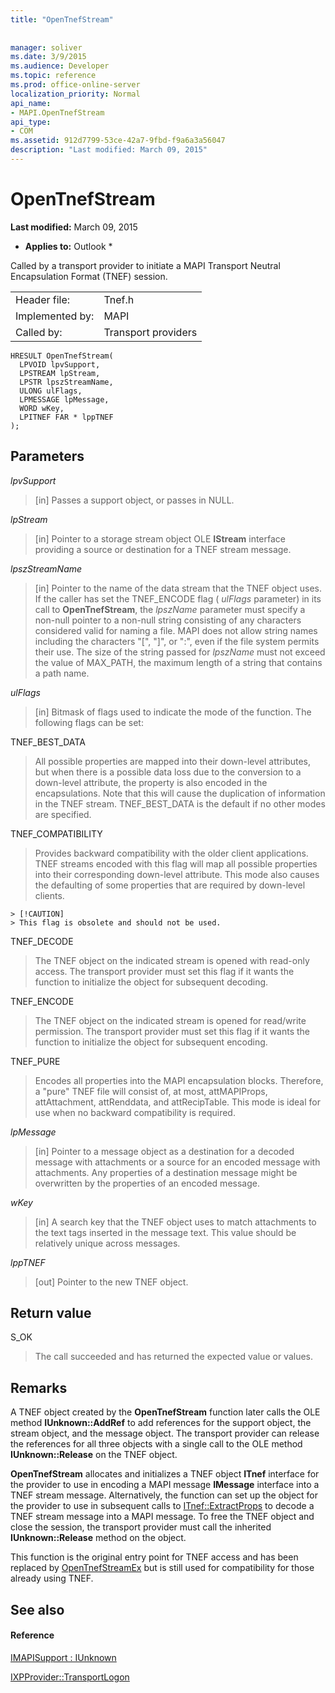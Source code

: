 ```yaml
---
title: "OpenTnefStream"
 
 
manager: soliver
ms.date: 3/9/2015
ms.audience: Developer
ms.topic: reference
ms.prod: office-online-server
localization_priority: Normal
api_name:
- MAPI.OpenTnefStream
api_type:
- COM
ms.assetid: 912d7799-53ce-42a7-9fbd-f9a6a3a56047
description: "Last modified: March 09, 2015"
---
```


# OpenTnefStream

 **Last modified:** March 09, 2015 
  
 * **Applies to:** Outlook * 
  
Called by a transport provider to initiate a MAPI Transport Neutral Encapsulation Format (TNEF) session. 
  
|||
|:-----|:-----|
|Header file:  <br/> |Tnef.h  <br/> |
|Implemented by:  <br/> |MAPI  <br/> |
|Called by:  <br/> |Transport providers  <br/> |
   
```
HRESULT OpenTnefStream(
  LPVOID lpvSupport,
  LPSTREAM lpStream,
  LPSTR lpszStreamName, 
  ULONG ulFlags,
  LPMESSAGE lpMessage,
  WORD wKey,
  LPITNEF FAR * lppTNEF
);
```

## Parameters

 _lpvSupport_
  
> [in] Passes a support object, or passes in NULL. 
    
 _lpStream_
  
> [in] Pointer to a storage stream object OLE **IStream** interface providing a source or destination for a TNEF stream message. 
    
 _lpszStreamName_
  
> [in] Pointer to the name of the data stream that the TNEF object uses. If the caller has set the TNEF_ENCODE flag ( _ulFlags_ parameter) in its call to **OpenTnefStream**, the  _lpszName_ parameter must specify a non-null pointer to a non-null string consisting of any characters considered valid for naming a file. MAPI does not allow string names including the characters "[", "]", or ":", even if the file system permits their use. The size of the string passed for  _lpszName_ must not exceed the value of MAX_PATH, the maximum length of a string that contains a path name. 
    
 _ulFlags_
  
> [in] Bitmask of flags used to indicate the mode of the function. The following flags can be set:
    
TNEF_BEST_DATA 
  
> All possible properties are mapped into their down-level attributes, but when there is a possible data loss due to the conversion to a down-level attribute, the property is also encoded in the encapsulations. Note that this will cause the duplication of information in the TNEF stream. TNEF_BEST_DATA is the default if no other modes are specified. 
    
TNEF_COMPATIBILITY 
  
> Provides backward compatibility with the older client applications. TNEF streams encoded with this flag will map all possible properties into their corresponding down-level attribute. This mode also causes the defaulting of some properties that are required by down-level clients. 
    
    > [!CAUTION]
    > This flag is obsolete and should not be used. 
  
TNEF_DECODE 
  
> The TNEF object on the indicated stream is opened with read-only access. The transport provider must set this flag if it wants the function to initialize the object for subsequent decoding.
    
TNEF_ENCODE 
  
> The TNEF object on the indicated stream is opened for read/write permission. The transport provider must set this flag if it wants the function to initialize the object for subsequent encoding.
    
TNEF_PURE 
  
> Encodes all properties into the MAPI encapsulation blocks. Therefore, a "pure" TNEF file will consist of, at most, attMAPIProps, attAttachment, attRenddata, and attRecipTable. This mode is ideal for use when no backward compatibility is required.
    
 _lpMessage_
  
> [in] Pointer to a message object as a destination for a decoded message with attachments or a source for an encoded message with attachments. Any properties of a destination message might be overwritten by the properties of an encoded message.
    
 _wKey_
  
> [in] A search key that the TNEF object uses to match attachments to the text tags inserted in the message text. This value should be relatively unique across messages.
    
 _lppTNEF_
  
> [out] Pointer to the new TNEF object.
    
## Return value

S_OK 
  
> The call succeeded and has returned the expected value or values.
    
## Remarks

A TNEF object created by the **OpenTnefStream** function later calls the OLE method **IUnknown::AddRef** to add references for the support object, the stream object, and the message object. The transport provider can release the references for all three objects with a single call to the OLE method **IUnknown::Release** on the TNEF object. 
  
 **OpenTnefStream** allocates and initializes a TNEF object **ITnef** interface for the provider to use in encoding a MAPI message **IMessage** interface into a TNEF stream message. Alternatively, the function can set up the object for the provider to use in subsequent calls to [ITnef::ExtractProps](itnef-extractprops.md) to decode a TNEF stream message into a MAPI message. To free the TNEF object and close the session, the transport provider must call the inherited **IUnknown::Release** method on the object. 
  
This function is the original entry point for TNEF access and has been replaced by [OpenTnefStreamEx](opentnefstreamex.md) but is still used for compatibility for those already using TNEF. 
  
## See also

#### Reference

[IMAPISupport : IUnknown](imapisupportiunknown.md)
  
[IXPProvider::TransportLogon](ixpprovider-transportlogon.md)

